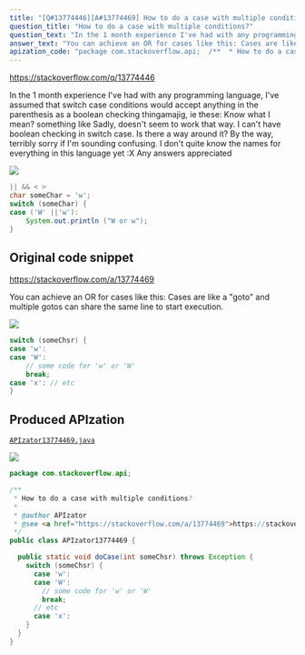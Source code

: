 ```yaml
---
title: "[Q#13774446][A#13774469] How to do a case with multiple conditions?"
question_title: "How to do a case with multiple conditions?"
question_text: "In the 1 month experience I've had with any programming language, I've assumed that switch case conditions would accept anything in the parenthesis as a boolean checking thingamajig, ie these: Know what I mean? something like Sadly, doesn't seem to work that way. I can't have boolean checking in switch case. Is there a way around it? By the way, terribly sorry if I'm sounding confusing. I don't quite know the names for everything in this language yet :X Any answers appreciated"
answer_text: "You can achieve an OR for cases like this: Cases are like a \"goto\" and multiple gotos can share the same line to start execution."
apization_code: "package com.stackoverflow.api;  /**  * How to do a case with multiple conditions?  *  * @author APIzator  * @see <a href=\"https://stackoverflow.com/a/13774469\">https://stackoverflow.com/a/13774469</a>  */ public class APIzator13774469 {    public static void doCase(int someChsr) throws Exception {     switch (someChsr) {       case 'w':       case 'W':         // some code for 'w' or 'W'         break;       // etc       case 'x':     }   } }"
---
```


https://stackoverflow.com/q/13774446

In the 1 month experience I&#x27;ve had with any programming language, I&#x27;ve assumed that switch case conditions would accept anything in the parenthesis as a boolean checking thingamajig, ie
these:
Know what I mean?
something like
Sadly, doesn&#x27;t seem to work that way. I can&#x27;t have boolean checking in switch case.
Is there a way around it?
By the way, terribly sorry if I&#x27;m sounding confusing. I don&#x27;t quite know the names for everything in this language yet :X
Any answers appreciated


<div class="code-logo"><img src="/stackoverflow.png" /></div>

```java
|| && < >
char someChar = 'w';
switch (someChar) {
case ('W' ||'w'):
    System.out.println ("W or w");
}
```


## Original code snippet

https://stackoverflow.com/a/13774469

You can achieve an OR for cases like this:
Cases are like a &quot;goto&quot; and multiple gotos can share the same line to start execution.

<div class="code-logo"><img src="/stackoverflow.png" /></div>

```java
switch (someChsr) {
case 'w':
case 'W':
    // some code for 'w' or 'W'
    break;
case 'x': // etc
}
```

## Produced APIzation

[`APIzator13774469.java`](https://github.com/pasqualesalza/apization-temp-data/raw/master/search/APIzator13774469.java)

<div class="code-logo"><img src="/apizator.png" /></div>

```java
package com.stackoverflow.api;

/**
 * How to do a case with multiple conditions?
 *
 * @author APIzator
 * @see <a href="https://stackoverflow.com/a/13774469">https://stackoverflow.com/a/13774469</a>
 */
public class APIzator13774469 {

  public static void doCase(int someChsr) throws Exception {
    switch (someChsr) {
      case 'w':
      case 'W':
        // some code for 'w' or 'W'
        break;
      // etc
      case 'x':
    }
  }
}

```
